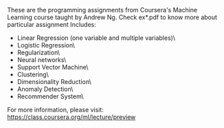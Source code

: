 These are the programming assignments from Coursera's Machine Learning course taught by Andrew Ng.
Check ex*.pdf to know more about particular assignment
Includes:
- Linear Regression (one variable and multiple variables)\
- Logistic Regression\
- Regularization\
- Neural networks\
- Support Vector Machine\
- Clustering\
- Dimensionality Reduction\
- Anomaly Detection\
- Recommender System\

For more information, please visit:
https://class.coursera.org/ml/lecture/preview

